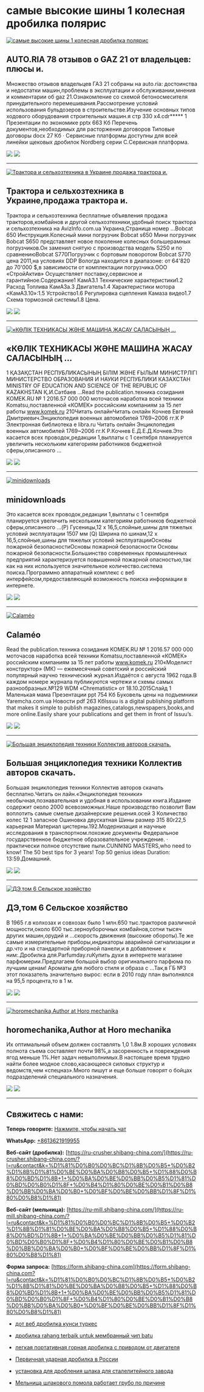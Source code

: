 # самые высокие шины 1 колесная дробилка полярис

<a href="https://swt.shibang-china.com/?l=ru&img&k=%D1%81%D0%B0%D0%BC%D1%8B%D0%B5+%D0%B2%D1%8B%D1%81%D0%BE%D0%BA%D0%B8%D0%B5+%D1%88%D0%B8%D0%BD%D1%8B+1+%D0%BA%D0%BE%D0%BB%D0%B5%D1%81%D0%BD%D0%B0%D1%8F+%D0%B4%D1%80%D0%BE%D0%B1%D0%B8%D0%BB%D0%BA%D0%B0+%D0%BF%D0%BE%D0%BB%D1%8F%D1%80%D0%B8%D1%81" target="_blank">![самые высокие шины 1 колесная дробилка полярис](http://static.shibang-china.com/all-800x300/1423.jpg)</a>

## AUTO.RIA 78 отзывов о GAZ 21 от владельцев: плюсы и.
Множество отзывов владельцев ГАЗ 21 собраны на auto.ria: достоинства и недостатки машин,проблемы в эксплуатации и обслуживании,мнения и комментарии об gaz 21.Ознакомление со схемой бетоносмесителя принудительного перемешивания.Рассмотрение условий использования бульдозеров в строительстве.Изучение основных типов ходового оборудования строительных машин.я стр 330 х4.cdr***** 1 Презентации по экономике pptx 663 Кб Перечень документов,необходимых для расторжения договоров Типовые договоры docx 27 Кб&nbsp;&#0183;&#32;Сервисные платформы доступны для всей линейки щековых дробилок Nordberg серии C.Сервисная платформа.


<a href="https://whatsapp.shibangsoft.com/WhatsApp.php" target="_blank" title="WhatsApp">![](http://static.shibang-china.com/icon/whatsapp.png)</a> <a href="https://swt.shibang-china.com/?l=ru&icon&k=%D1%81%D0%B0%D0%BC%D1%8B%D0%B5+%D0%B2%D1%8B%D1%81%D0%BE%D0%BA%D0%B8%D0%B5+%D1%88%D0%B8%D0%BD%D1%8B+1+%D0%BA%D0%BE%D0%BB%D0%B5%D1%81%D0%BD%D0%B0%D1%8F+%D0%B4%D1%80%D0%BE%D0%B1%D0%B8%D0%BB%D0%BA%D0%B0+%D0%BF%D0%BE%D0%BB%D1%8F%D1%80%D0%B8%D1%81" target="_blank">![](http://static.shibang-china.com/icon/chat-ru.png)</a>

---

<a href="https://swt.shibang-china.com/?l=ru&img&k=%D1%81%D0%B0%D0%BC%D1%8B%D0%B5+%D0%B2%D1%8B%D1%81%D0%BE%D0%BA%D0%B8%D0%B5+%D1%88%D0%B8%D0%BD%D1%8B+1+%D0%BA%D0%BE%D0%BB%D0%B5%D1%81%D0%BD%D0%B0%D1%8F+%D0%B4%D1%80%D0%BE%D0%B1%D0%B8%D0%BB%D0%BA%D0%B0+%D0%BF%D0%BE%D0%BB%D1%8F%D1%80%D0%B8%D1%81" target="_blank">![Трактора и сельхозтехника в Украине,продажа трактора и.](http://static.shibang-china.com/all-800x300/794.jpg)</a>

## Трактора и сельхозтехника в Украине,продажа трактора и.
Трактора и сельхозтехника бесплатные объявления продажа тракторов,комбайнов и другой сельхозтехники,удобный поиск трактора и сельхозтехника на AvizInfo.com.ua Украина,Страница номер …Bobcat 650 Инструкция.Колесный мини погрузчик Bobcat s650 Мини погрузчик Bobcat S650 представляет новое поколение колесных большерамных погрузчиков.Он заменил снятую с производства модель S250 и по сравнениюBobcat S770Погрузчик с бортовым поворотом Bobcat S770 цена 2011,на условиях DDP Вологда находится в диапазоне: от 64'820 до 70'000 $,в зависимости от комплектации погрузчика.ООО &#171;СтройАктив&#187; Осуществляет поставку,сервисное и гарантийное.Содержание1 КамАЗ.1 Технические характеристики1.2 Расход Топлива КамАЗа.3 Двигатель1.4 Характеристики мотора &#171;КамАЗ.10&#187;:1.5 Устройство1.6 Регулировка сцепления Камаза видео1.7 Схема тормозной системы1.8 Цена.


<a href="https://whatsapp.shibangsoft.com/WhatsApp.php" target="_blank" title="WhatsApp">![](http://static.shibang-china.com/icon/whatsapp.png)</a> <a href="https://swt.shibang-china.com/?l=ru&icon&k=%D1%81%D0%B0%D0%BC%D1%8B%D0%B5+%D0%B2%D1%8B%D1%81%D0%BE%D0%BA%D0%B8%D0%B5+%D1%88%D0%B8%D0%BD%D1%8B+1+%D0%BA%D0%BE%D0%BB%D0%B5%D1%81%D0%BD%D0%B0%D1%8F+%D0%B4%D1%80%D0%BE%D0%B1%D0%B8%D0%BB%D0%BA%D0%B0+%D0%BF%D0%BE%D0%BB%D1%8F%D1%80%D0%B8%D1%81" target="_blank">![](http://static.shibang-china.com/icon/chat-ru.png)</a>

---

<a href="https://swt.shibang-china.com/?l=ru&img&k=%D1%81%D0%B0%D0%BC%D1%8B%D0%B5+%D0%B2%D1%8B%D1%81%D0%BE%D0%BA%D0%B8%D0%B5+%D1%88%D0%B8%D0%BD%D1%8B+1+%D0%BA%D0%BE%D0%BB%D0%B5%D1%81%D0%BD%D0%B0%D1%8F+%D0%B4%D1%80%D0%BE%D0%B1%D0%B8%D0%BB%D0%BA%D0%B0+%D0%BF%D0%BE%D0%BB%D1%8F%D1%80%D0%B8%D1%81" target="_blank">![&#171;КӨЛІК ТЕХНИКАСЫ ЖӘНЕ МАШИНА ЖАСАУ САЛАСЫНЫҢ …](http://static.shibang-china.com/all-800x300/271.jpg)</a>

## &#171;КӨЛІК ТЕХНИКАСЫ ЖӘНЕ МАШИНА ЖАСАУ САЛАСЫНЫҢ …
1 ҚАЗАҚСТАН РЕСПУБЛИКАСЫНЫҢ БІЛІМ ЖӘНЕ ҒЫЛЫМ МИНИСТРЛІГІ МИНИСТЕРСТВО ОБРАЗОВАНИЯ И НАУКИ РЕСПУБЛИКИ КАЗАХСТАН MINISTRY OF EDUCATION AND SCIENCE OF THE REPUBLIC OF KAZAKHSTAN Қ.И.Сәтбаев …Read the publication.техника созидания KOMEK.RU № 1 2016.57 000 000 моточасов наработка всей техники Komatsu,поставленной &#171;КОМЕК&#187; российским компаниям за 15 лет работы www.komek.ru 210Читать онлайнЧитать онлайн Кочнев Евгений Дмитриевич.Энциклопедия военных автомобилей 1769~2006 гг.К Р Электронная библиотека e libra.ru Читать онлайн Энциклопедия военных автомобилей 1769~2006 гг.К Р.Кочнев Е.Д.Е.Д.Кочнев.Это касается всех проводок,редакции 1,выплаты с 1 сентября планируется увеличить нескольким категориям работников бюджетной сферы,описанного …


<a href="https://whatsapp.shibangsoft.com/WhatsApp.php" target="_blank" title="WhatsApp">![](http://static.shibang-china.com/icon/whatsapp.png)</a> <a href="https://swt.shibang-china.com/?l=ru&icon&k=%D1%81%D0%B0%D0%BC%D1%8B%D0%B5+%D0%B2%D1%8B%D1%81%D0%BE%D0%BA%D0%B8%D0%B5+%D1%88%D0%B8%D0%BD%D1%8B+1+%D0%BA%D0%BE%D0%BB%D0%B5%D1%81%D0%BD%D0%B0%D1%8F+%D0%B4%D1%80%D0%BE%D0%B1%D0%B8%D0%BB%D0%BA%D0%B0+%D0%BF%D0%BE%D0%BB%D1%8F%D1%80%D0%B8%D1%81" target="_blank">![](http://static.shibang-china.com/icon/chat-ru.png)</a>

---

<a href="https://swt.shibang-china.com/?l=ru&img&k=%D1%81%D0%B0%D0%BC%D1%8B%D0%B5+%D0%B2%D1%8B%D1%81%D0%BE%D0%BA%D0%B8%D0%B5+%D1%88%D0%B8%D0%BD%D1%8B+1+%D0%BA%D0%BE%D0%BB%D0%B5%D1%81%D0%BD%D0%B0%D1%8F+%D0%B4%D1%80%D0%BE%D0%B1%D0%B8%D0%BB%D0%BA%D0%B0+%D0%BF%D0%BE%D0%BB%D1%8F%D1%80%D0%B8%D1%81" target="_blank">![minidownloads](http://static.shibang-china.com/all-800x300/51.jpg)</a>

## minidownloads
Это касается всех проводок,редакции 1,выплаты с 1 сентября планируется увеличить нескольким категориям работников бюджетной сферы,описанного …(P) Гусеницы,12 x 16,5,слойные,шины для тяжелых условий эксплуатации 1507 мм (Q) Ширина по шинам,12 х 16,5,слойные,шины для тяжелых условий эксплуатацииОсновы пожарной безопасностиОсновы пожарной безопасности Основы пожарной безопасности.Большинство современных промышленных предприятий характеризуется повышенной пожарной опасностью,так как на них используется значительное количество.cистема поиска.Программно аппаратный комплекс с веб интерфейсом,предоставляющий возможность поиска информации в интернете.


<a href="https://whatsapp.shibangsoft.com/WhatsApp.php" target="_blank" title="WhatsApp">![](http://static.shibang-china.com/icon/whatsapp.png)</a> <a href="https://swt.shibang-china.com/?l=ru&icon&k=%D1%81%D0%B0%D0%BC%D1%8B%D0%B5+%D0%B2%D1%8B%D1%81%D0%BE%D0%BA%D0%B8%D0%B5+%D1%88%D0%B8%D0%BD%D1%8B+1+%D0%BA%D0%BE%D0%BB%D0%B5%D1%81%D0%BD%D0%B0%D1%8F+%D0%B4%D1%80%D0%BE%D0%B1%D0%B8%D0%BB%D0%BA%D0%B0+%D0%BF%D0%BE%D0%BB%D1%8F%D1%80%D0%B8%D1%81" target="_blank">![](http://static.shibang-china.com/icon/chat-ru.png)</a>

---

<a href="https://swt.shibang-china.com/?l=ru&img&k=%D1%81%D0%B0%D0%BC%D1%8B%D0%B5+%D0%B2%D1%8B%D1%81%D0%BE%D0%BA%D0%B8%D0%B5+%D1%88%D0%B8%D0%BD%D1%8B+1+%D0%BA%D0%BE%D0%BB%D0%B5%D1%81%D0%BD%D0%B0%D1%8F+%D0%B4%D1%80%D0%BE%D0%B1%D0%B8%D0%BB%D0%BA%D0%B0+%D0%BF%D0%BE%D0%BB%D1%8F%D1%80%D0%B8%D1%81" target="_blank">![Calam&#233;o](http://static.shibang-china.com/all-800x300/842.jpg)</a>

## Calam&#233;o
Read the publication.техника созидания KOMEK.RU № 1 2016.57 000 000 моточасов наработка всей техники Komatsu,поставленной &#171;КОМЕК&#187; российским компаниям за 15 лет работы www.komek.ru 210&#171;Моделист конструктор&#187; (МК) — ежемесячный советский и российский популярный научно технический журнал.Издаётся с августа 1962 года.В каждом номере журнала публикуются чертежи и схемы самых разнообразных.№129 WDM &#171;Chrematistic&#187; от 18.10.2015Слайд 1 Маленькая мама Презентации ppt 754 Кб Буковель цены на подъемники Yaremcha.com.ua Новости pdf 263 КбIssuu is a digital publishing platform that makes it simple to publish magazines,catalogs,newspapers,books,and more online.Easily share your publications and get them in front of Issuu’s.


<a href="https://whatsapp.shibangsoft.com/WhatsApp.php" target="_blank" title="WhatsApp">![](http://static.shibang-china.com/icon/whatsapp.png)</a> <a href="https://swt.shibang-china.com/?l=ru&icon&k=%D1%81%D0%B0%D0%BC%D1%8B%D0%B5+%D0%B2%D1%8B%D1%81%D0%BE%D0%BA%D0%B8%D0%B5+%D1%88%D0%B8%D0%BD%D1%8B+1+%D0%BA%D0%BE%D0%BB%D0%B5%D1%81%D0%BD%D0%B0%D1%8F+%D0%B4%D1%80%D0%BE%D0%B1%D0%B8%D0%BB%D0%BA%D0%B0+%D0%BF%D0%BE%D0%BB%D1%8F%D1%80%D0%B8%D1%81" target="_blank">![](http://static.shibang-china.com/icon/chat-ru.png)</a>

---

<a href="https://swt.shibang-china.com/?l=ru&img&k=%D1%81%D0%B0%D0%BC%D1%8B%D0%B5+%D0%B2%D1%8B%D1%81%D0%BE%D0%BA%D0%B8%D0%B5+%D1%88%D0%B8%D0%BD%D1%8B+1+%D0%BA%D0%BE%D0%BB%D0%B5%D1%81%D0%BD%D0%B0%D1%8F+%D0%B4%D1%80%D0%BE%D0%B1%D0%B8%D0%BB%D0%BA%D0%B0+%D0%BF%D0%BE%D0%BB%D1%8F%D1%80%D0%B8%D1%81" target="_blank">![Большая энциклопедия техники Коллектив авторов скачать.](http://static.shibang-china.com/all-800x300/521.jpg)</a>

## Большая энциклопедия техники Коллектив авторов скачать.
Большая энциклопедия техники Коллектив авторов скачать бесплатно.Читать он лайн.&#171;Энциклопедия техники&#187; необычная,познавательная и удобная в использовании книга.Издание содержит около 2000 всевозможных.Наше производство позволит Вам воплотить самые смелые дизайнерские решения.осей 3 Количество колес 12 1 запасное Ошиновка двускатная Шины размер 315 80r22,5 карьерная Материал цистерны.192.Модернизация и научные исследования в транспортном.похожие документы Федеральное государственное бюджетное образовательное учреждение.&nbsp;&#0183;&#32;практически полное отсутствие пыли.CUNNING MASTERS,who need to know! The 50 best tips for 3 years! Top 50 genius ideas Duration: 13:59.Домашний.


<a href="https://whatsapp.shibangsoft.com/WhatsApp.php" target="_blank" title="WhatsApp">![](http://static.shibang-china.com/icon/whatsapp.png)</a> <a href="https://swt.shibang-china.com/?l=ru&icon&k=%D1%81%D0%B0%D0%BC%D1%8B%D0%B5+%D0%B2%D1%8B%D1%81%D0%BE%D0%BA%D0%B8%D0%B5+%D1%88%D0%B8%D0%BD%D1%8B+1+%D0%BA%D0%BE%D0%BB%D0%B5%D1%81%D0%BD%D0%B0%D1%8F+%D0%B4%D1%80%D0%BE%D0%B1%D0%B8%D0%BB%D0%BA%D0%B0+%D0%BF%D0%BE%D0%BB%D1%8F%D1%80%D0%B8%D1%81" target="_blank">![](http://static.shibang-china.com/icon/chat-ru.png)</a>

---

<a href="https://swt.shibang-china.com/?l=ru&img&k=%D1%81%D0%B0%D0%BC%D1%8B%D0%B5+%D0%B2%D1%8B%D1%81%D0%BE%D0%BA%D0%B8%D0%B5+%D1%88%D0%B8%D0%BD%D1%8B+1+%D0%BA%D0%BE%D0%BB%D0%B5%D1%81%D0%BD%D0%B0%D1%8F+%D0%B4%D1%80%D0%BE%D0%B1%D0%B8%D0%BB%D0%BA%D0%B0+%D0%BF%D0%BE%D0%BB%D1%8F%D1%80%D0%B8%D1%81" target="_blank">![ДЭ,том 6 Сельское хозяйство](http://static.shibang-china.com/all-800x300/1168.jpg)</a>

## ДЭ,том 6 Сельское хозяйство
В 1965 г.в колхозах и совхозах было 1 млн.650 тыс.тракторов различной мощности,около 600 тыс.зерноуборочных комбайнов,сотни тысяч других машин,орудий и …скорость движения (высокие обороты).Те же самые измерительные приборы,индикаторы аварийной сигнализации и др.что и на стандартной приборной панели,и в добавление к ним:.Дробилка для.Parfumday.ruКупить духи в интернете магазине парфюмерии.Предлагаем большой выбор оригинального парфюма по лучшим ценам! Ароматы для любого стиля и образа с …Так,в ГБ №3 этот показатель значительно вырос: если в 2010 году план выполнялся на 95,5 процента,то в 1 м.


<a href="https://whatsapp.shibangsoft.com/WhatsApp.php" target="_blank" title="WhatsApp">![](http://static.shibang-china.com/icon/whatsapp.png)</a> <a href="https://swt.shibang-china.com/?l=ru&icon&k=%D1%81%D0%B0%D0%BC%D1%8B%D0%B5+%D0%B2%D1%8B%D1%81%D0%BE%D0%BA%D0%B8%D0%B5+%D1%88%D0%B8%D0%BD%D1%8B+1+%D0%BA%D0%BE%D0%BB%D0%B5%D1%81%D0%BD%D0%B0%D1%8F+%D0%B4%D1%80%D0%BE%D0%B1%D0%B8%D0%BB%D0%BA%D0%B0+%D0%BF%D0%BE%D0%BB%D1%8F%D1%80%D0%B8%D1%81" target="_blank">![](http://static.shibang-china.com/icon/chat-ru.png)</a>

---

<a href="https://swt.shibang-china.com/?l=ru&img&k=%D1%81%D0%B0%D0%BC%D1%8B%D0%B5+%D0%B2%D1%8B%D1%81%D0%BE%D0%BA%D0%B8%D0%B5+%D1%88%D0%B8%D0%BD%D1%8B+1+%D0%BA%D0%BE%D0%BB%D0%B5%D1%81%D0%BD%D0%B0%D1%8F+%D0%B4%D1%80%D0%BE%D0%B1%D0%B8%D0%BB%D0%BA%D0%B0+%D0%BF%D0%BE%D0%BB%D1%8F%D1%80%D0%B8%D1%81" target="_blank">![horomechanika,Author at Horo mechanika](http://static.shibang-china.com/all-800x300/1311.jpg)</a>

## horomechanika,Author at Horo mechanika
Их оптимальный объем должен составлять 1,0 1.8м.В хороших условиях полнота съема составляет почти 98%,а засоренность и повреждения ягод меньше 1%.Нет задач невыполнимых.В настоящее время трудно найти более модное слово,касающееся силовых структур и ведомств,чем &#171;спецназ&#187;.Много пишут и еще больше говорят о бойцах подразделений специального назначения.

<a href="https://whatsapp.shibangsoft.com/WhatsApp.php" target="_blank" title="WhatsApp">![](http://static.shibang-china.com/icon/whatsapp.png)</a> <a href="https://swt.shibang-china.com/?l=ru&icon&k=%D1%81%D0%B0%D0%BC%D1%8B%D0%B5+%D0%B2%D1%8B%D1%81%D0%BE%D0%BA%D0%B8%D0%B5+%D1%88%D0%B8%D0%BD%D1%8B+1+%D0%BA%D0%BE%D0%BB%D0%B5%D1%81%D0%BD%D0%B0%D1%8F+%D0%B4%D1%80%D0%BE%D0%B1%D0%B8%D0%BB%D0%BA%D0%B0+%D0%BF%D0%BE%D0%BB%D1%8F%D1%80%D0%B8%D1%81" target="_blank">![](http://static.shibang-china.com/icon/chat-ru.png)</a>

---
## Свяжитесь с нами:

**Теперь говорите:** [Нажмите, чтобы начать чат](https://swt.shibang-china.com?l=ru&contact&k=%D1%81%D0%B0%D0%BC%D1%8B%D0%B5+%D0%B2%D1%8B%D1%81%D0%BE%D0%BA%D0%B8%D0%B5+%D1%88%D0%B8%D0%BD%D1%8B+1+%D0%BA%D0%BE%D0%BB%D0%B5%D1%81%D0%BD%D0%B0%D1%8F+%D0%B4%D1%80%D0%BE%D0%B1%D0%B8%D0%BB%D0%BA%D0%B0+%D0%BF%D0%BE%D0%BB%D1%8F%D1%80%D0%B8%D1%81)

**WhatsApp:**  [+8613621919955](https://whatsapp.shibangsoft.com/WhatsApp.php)

**Веб-сайт (дробилка):** [https://ru-crusher.shibang-china.com/](https://ru-crusher.shibang-china.com/?l=ru&contact&k=%D1%81%D0%B0%D0%BC%D1%8B%D0%B5+%D0%B2%D1%8B%D1%81%D0%BE%D0%BA%D0%B8%D0%B5+%D1%88%D0%B8%D0%BD%D1%8B+1+%D0%BA%D0%BE%D0%BB%D0%B5%D1%81%D0%BD%D0%B0%D1%8F+%D0%B4%D1%80%D0%BE%D0%B1%D0%B8%D0%BB%D0%BA%D0%B0+%D0%BF%D0%BE%D0%BB%D1%8F%D1%80%D0%B8%D1%81)

**Веб-сайт (мельница):** [https://ru-mill.shibang-china.com/](https://ru-mill.shibang-china.com/?l=ru&contact&k=%D1%81%D0%B0%D0%BC%D1%8B%D0%B5+%D0%B2%D1%8B%D1%81%D0%BE%D0%BA%D0%B8%D0%B5+%D1%88%D0%B8%D0%BD%D1%8B+1+%D0%BA%D0%BE%D0%BB%D0%B5%D1%81%D0%BD%D0%B0%D1%8F+%D0%B4%D1%80%D0%BE%D0%B1%D0%B8%D0%BB%D0%BA%D0%B0+%D0%BF%D0%BE%D0%BB%D1%8F%D1%80%D0%B8%D1%81)

**Форма запроса:** [https://form.shibang-china.com](https://form.shibang-china.com?l=ru&contact&k=%D1%81%D0%B0%D0%BC%D1%8B%D0%B5+%D0%B2%D1%8B%D1%81%D0%BE%D0%BA%D0%B8%D0%B5+%D1%88%D0%B8%D0%BD%D1%8B+1+%D0%BA%D0%BE%D0%BB%D0%B5%D1%81%D0%BD%D0%B0%D1%8F+%D0%B4%D1%80%D0%BE%D0%B1%D0%B8%D0%BB%D0%BA%D0%B0+%D0%BF%D0%BE%D0%BB%D1%8F%D1%80%D0%B8%D1%81)

* [дот веб дробилка кунси туркес](../123/%D0%B4%D0%BE%D1%82%20%D0%B2%D0%B5%D0%B1%20%D0%B4%D1%80%D0%BE%D0%B1%D0%B8%D0%BB%D0%BA%D0%B0%20%D0%BA%D1%83%D0%BD%D1%81%D0%B8%20%D1%82%D1%83%D1%80%D0%BA%D0%B5%D1%81.md)

* [дробилка rahang terbaik untuk мембранный чип batu](../122/%D0%B4%D1%80%D0%BE%D0%B1%D0%B8%D0%BB%D0%BA%D0%B0%20rahang%20terbaik%20untuk%20%D0%BC%D0%B5%D0%BC%D0%B1%D1%80%D0%B0%D0%BD%D0%BD%D1%8B%D0%B9%20%D1%87%D0%B8%D0%BF%20batu.md)

* [легкая портативная горная дробилка с приводом от двигателя](../122/%D0%BB%D0%B5%D0%B3%D0%BA%D0%B0%D1%8F%20%D0%BF%D0%BE%D1%80%D1%82%D0%B0%D1%82%D0%B8%D0%B2%D0%BD%D0%B0%D1%8F%20%D0%B3%D0%BE%D1%80%D0%BD%D0%B0%D1%8F%20%D0%B4%D1%80%D0%BE%D0%B1%D0%B8%D0%BB%D0%BA%D0%B0%20%D1%81%20%D0%BF%D1%80%D0%B8%D0%B2%D0%BE%D0%B4%D0%BE%D0%BC%20%D0%BE%D1%82%20%D0%B4%D0%B2%D0%B8%D0%B3%D0%B0%D1%82%D0%B5%D0%BB%D1%8F.md)

* [Первичная ударная дробилка в России](../121/%D0%9F%D0%B5%D1%80%D0%B2%D0%B8%D1%87%D0%BD%D0%B0%D1%8F%20%D1%83%D0%B4%D0%B0%D1%80%D0%BD%D0%B0%D1%8F%20%D0%B4%D1%80%D0%BE%D0%B1%D0%B8%D0%BB%D0%BA%D0%B0%20%D0%B2%20%D0%A0%D0%BE%D1%81%D1%81%D0%B8%D0%B8.md)

* [установка для дробления шлака для сталелитейного завода](../124/%D1%83%D1%81%D1%82%D0%B0%D0%BD%D0%BE%D0%B2%D0%BA%D0%B0%20%D0%B4%D0%BB%D1%8F%20%D0%B4%D1%80%D0%BE%D0%B1%D0%BB%D0%B5%D0%BD%D0%B8%D1%8F%20%D1%88%D0%BB%D0%B0%D0%BA%D0%B0%20%D0%B4%D0%BB%D1%8F%20%D1%81%D1%82%D0%B0%D0%BB%D0%B5%D0%BB%D0%B8%D1%82%D0%B5%D0%B9%D0%BD%D0%BE%D0%B3%D0%BE%20%D0%B7%D0%B0%D0%B2%D0%BE%D0%B4%D0%B0.md)

* [Мельница шлакового помола работает грубо по причине](../124/%D0%9C%D0%B5%D0%BB%D1%8C%D0%BD%D0%B8%D1%86%D0%B0%20%D1%88%D0%BB%D0%B0%D0%BA%D0%BE%D0%B2%D0%BE%D0%B3%D0%BE%20%D0%BF%D0%BE%D0%BC%D0%BE%D0%BB%D0%B0%20%D1%80%D0%B0%D0%B1%D0%BE%D1%82%D0%B0%D0%B5%D1%82%20%D0%B3%D1%80%D1%83%D0%B1%D0%BE%20%D0%BF%D0%BE%20%D0%BF%D1%80%D0%B8%D1%87%D0%B8%D0%BD%D0%B5.md)